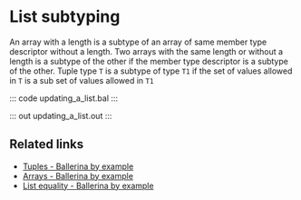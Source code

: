 # List subtyping

An array with a length is a subtype of an array of same member type descriptor without a length. Two arrays with the same length or  without a length is a subtype of the other if the member type descriptor is a subtype of the other. Tuple type `T` is a subtype of  type `T1` if the set of values allowed in `T` is a sub set of values allowed in `T1`

::: code updating_a_list.bal :::

::: out updating_a_list.out :::

## Related links
- [Tuples - Ballerina by example](https://ballerina.io/learn/by-example/tuples)
- [Arrays - Ballerina by example](https://ballerina.io/learn/by-example/arrays)
- [List equality - Ballerina by example](https://ballerina.io/learn/by-example/list-equality)
